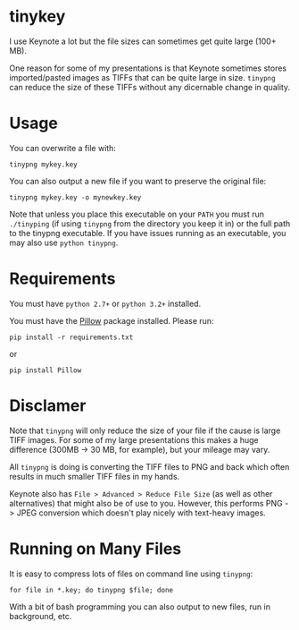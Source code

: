# tinykey
I use Keynote a lot but the file sizes can sometimes get quite large (100+ MB).

One reason for some of my presentations is that Keynote sometimes stores imported/pasted images as TIFFs that can be quite large in size. `tinypng` can reduce the size of these TIFFs without any dicernable change in quality.

# Usage
You can overwrite a file with:
```
tinypng mykey.key
```

You can also output a new file if you want to preserve the original file:
```
tinypng mykey.key -o mynewkey.key
```

Note that unless you place this executable on your `PATH` you must run `./tinyping` (if using `tinypng` from the directory you keep it in) or the full path to the tinypng executable. If you have issues running as an executable, you may also use `python tinypng`.

# Requirements
You must have `python 2.7+` or `python 3.2+` installed.

You must have the [Pillow](http://python-pillow.org/) package installed. Please run:
```
pip install -r requirements.txt
```

or

```
pip install Pillow
```

# Disclamer
Note that `tinypng` will only reduce the size of your file if the cause is large TIFF images. For some of my large presentations this makes a huge difference (300MB -> 30 MB, for example), but your mileage may vary.

All `tinypng` is doing is converting the TIFF files to PNG and back which often results in much smaller TIFF files in my hands.

Keynote also has `File > Advanced > Reduce File Size` (as well as other alternatives) that might also be of use to you. However, this performs PNG -> JPEG conversion which doesn't play nicely with text-heavy images.

# Running on Many Files
It is easy to compress lots of files on command line using `tinypng`:
```
for file in *.key; do tinypng $file; done
```

With a bit of bash programming you can also output to new files, run in background, etc.
